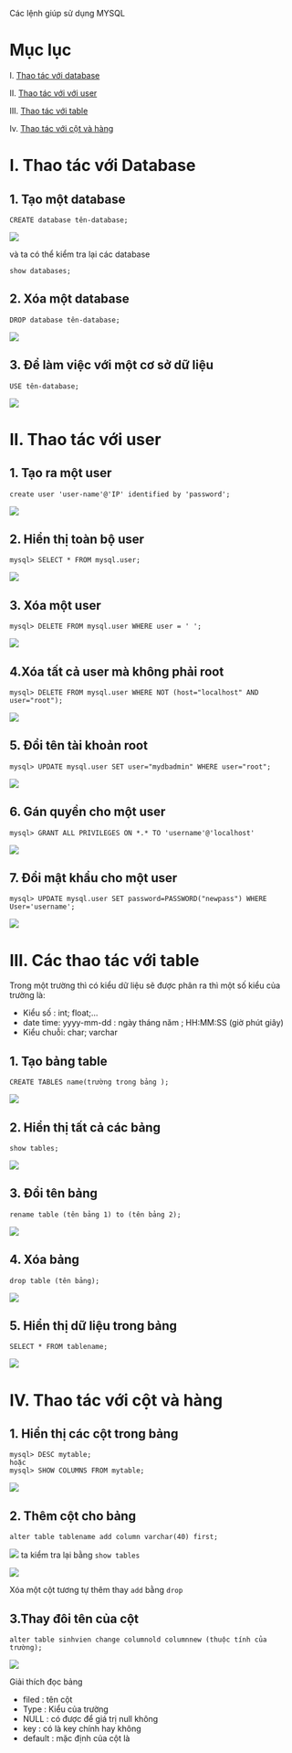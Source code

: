Các lệnh giúp sử dụng MYSQL
# Mục lục 
I. [Thao tác với database](#a)

II. [Thao tác với với user](#b)

III. [Thao tác với table](#c)

Iv. [Thao tác với cột và hàng](#d)

<a name="a">

# I. Thao tác với Database</a>
## 1. Tạo một database
```
CREATE database tên-database;
```
![](../images/MYSQL/screenshot_9.png)

và ta có thể kiểm tra lại các database 
```
show databases;
```

## 2. Xóa một database
```
DROP database tên-database;
```
![](../images/MYSQL/screenshot_10.png)

## 3. Để làm việc với một cơ sở dữ liệu
```
USE tên-database;
```
![](../images/MYSQL/screenshot_11.png)




<a name="b">

# II. Thao tác với user </a>
## 1. Tạo ra một user 
```
create user 'user-name'@'IP' identified by 'password';
```
![](../images/MYSQL/screenshot_6.png)
## 2. Hiển thị toàn bộ user 
```
mysql> SELECT * FROM mysql.user;
```
![](../images/MYSQL/screenshot_12.png)
## 3. Xóa một user 
```
mysql> DELETE FROM mysql.user WHERE user = ' ';
```
![](../images/MYSQL/screenshot_13.png)
## 4.Xóa tất cả user mà không phải root
```
mysql> DELETE FROM mysql.user WHERE NOT (host="localhost" AND user="root");
```
![](../images/MYSQL/screenshot_14.png)
## 5. Đổi tên tài khoản root
```
mysql> UPDATE mysql.user SET user="mydbadmin" WHERE user="root";
```
![](../images/MYSQL/screenshot_15.png)
## 6. Gán quyền cho một user
```
mysql> GRANT ALL PRIVILEGES ON *.* TO 'username'@'localhost'
```
![](../images/MYSQL/screenshot_7.png)
## 7. Đổi mật khẩu cho một user 
```
mysql> UPDATE mysql.user SET password=PASSWORD("newpass") WHERE User='username';
```
![](../images/MYSQL/screenshot_16.png)

<a name="c">

# III. Các thao tác với table </a>
Trong một trường thì có kiểu dữ liệu sẽ được phân ra thì một số kiểu của trường là: 
- Kiểu số : int; float;...
- date time: yyyy-mm-dd : ngày tháng năm ; HH:MM:SS (giờ phút giây)
- Kiểu chuỗi: char; varchar
## 1. Tạo bảng table 
```
CREATE TABLES name(trường trong bảng );
```
![](../images/MYSQL/screenshot_17.png)
## 2. Hiển thị tất cả các bảng
```
show tables;
```
![](../images/MYSQL/screenshot_20.png)
## 3. Đổi tên bảng 
```
rename table (tên bảng 1) to (tên bảng 2);
```
![](../images/MYSQL/screenshot_18.png)
## 4. Xóa bảng 
```
drop table (tên bảng);
```
![](../images/MYSQL/screenshot_19.png)
## 5. Hiển thị dữ liệu trong bảng 
```
SELECT * FROM tablename;
```
![](../images/MYSQL/screenshot_21.png)

<a name="d">

# IV. Thao tác với cột và hàng </a>
## 1. Hiển thị các cột trong bảng 
```
mysql> DESC mytable;
hoặc
mysql> SHOW COLUMNS FROM mytable;
```
![](../images/MYSQL/screenshot_22.png)
## 2. Thêm cột cho bảng 
```
alter table tablename add column varchar(40) first;
```
![](../images/MYSQL/screenshot_24.png)
ta kiểm tra lại bằng `show tables`

![](../images/MYSQL/screenshot_23.png)

Xóa một cột tương tự thêm thay `add` bằng `drop`

## 3.Thay đôi tên của cột 
```
alter table sinhvien change columnold columnnew (thuộc tính của trường);
```
![](../images/MYSQL/screenshot_25.png)

Giải thích đọc bảng 
- filed : tên cột 
- Type : Kiểu của trường
- NULL : có được để giá trị null không
- key : có là key chính hay không
- default : mặc định của cột là 
